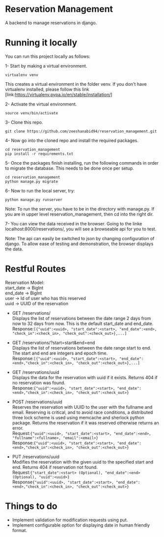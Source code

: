 # Reservation Management
A backend to manage reservations in django.

# Running it locally
You can run this project locally as follows:

1- Start by making a virtual environment.  
```
virtualenv venv
```  
This creates a virtual environment in the folder venv. If you don't have virtualenv installed, please follow this link [link:https://virtualenv.pypa.io/en/stable/installation/]

2- Activate the virtual environment.  
```
source venv/bin/activate
```

3- Clone this repo.  
```
git clone https://github.com/zeeshanabid94/reservation_management.git
```

4- Now go into the cloned repo and install the required packages.    
``` 
cd reservation_management
pip install -r requirements.txt
```

5- Once the packages finish installing, run the following commands in order to migrate the database. This needs to be done once per setup.  
```
cd reservation_management
python manage.py migrate
```
6- Now to run the local server, try:
```
python manage.py runserver
```
Note: To run the server, you have to be in the directory with manage.py. If you are in upper level reservation_management, then cd into the right dir.  

7- You can view the data received in the browser. Going to the linke localhost:8000/reservations/, you will see a browseable api for you to test.

Note: The api can easily be switched to json by changing configuration of django. To allow ease of testing and demonstration, the browser displays the data.  

# Restful Routes

Reservation Model:  
start_date -> BigInt  
end_date -> BigInt  
user -> Id of user who has this reserved  
uuid -> UUID of the reservation  

- GET /reservations/   
  Displays the list of reservations between the date range 2 days from now to 32 days from now. This is the default start_date and end_date.  
Response:```[{"uuid":<uuid>, "start_date":<start>, "end_date":<end>, "check_in":<check_in>, "check_out":<check_out>},...]  ```

- GET /reservations/?start=start&end=end  
  Displays the list of reservations between the date range start to end. The start and end are integers and epoch time.  
Response:```[{"uuid":<uuid>, "start_date":<start>, "end_date":<end>,"check_in":<check_in>, "check_out":<check_out>},...]```

- GET /reservations/uuid  
  Displays the data for the reservation with uuid if it exists. Returns 404 if no reservation was found.  
Response:```{"uuid":<uuid>, "start_date":<start>, "end_date":<end>,"check_in":<check_in>, "check_out":<check_out>}```

- POST /reservations/uuid  
  Reserves the reservation with UUID to the user with the fullname and email. Reserving is critical, and to avoid race conditions, a distributed three lock scheme is used using memcache and sherlock python package. Returns the reservation if it was reserved otherwise returns an error.  
Request:```{"uuid":<uuid>, "start_date":<start>, "end_date":<end>, "fullname":<fullname>, "email":<email>}```  
Response:```{"uuid":<uuid>, "start_date":<start>, "end_date":<end>,"check_in":<check_in>, "check_out":<check_out>}```  

- PUT /reservations/uuid  
  Modifies the reservation with the given uuid to the specified start and end. Returns 404 if reservation not found.  
Request:```{"start_date":<start> (Optional), "end_date":<end> (Optional), "uuid":<uuid>}```   
Response```{"uuid":<uuid>, "start_date":<start>, "end_date":<end>,"check_in":<check_in>, "check_out":<check_out>}```

# Things to do
- Implement validation for modification requests using put.
- Implement configurable option for displaying date in human friendly format.
